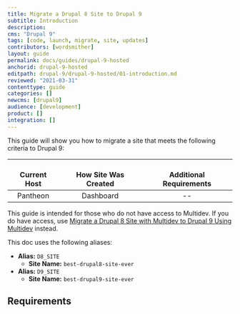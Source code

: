 ```yaml
---
title: Migrate a Drupal 8 Site to Drupal 9
subtitle: Introduction
description:
cms: "Drupal 9"
tags: [code, launch, migrate, site, updates]
contributors: [wordsmither]
layout: guide
permalink: docs/guides/drupal-9-hosted
anchorid: drupal-9-hosted
editpath: drupal-9/drupal-9-hosted/01-introduction.md
reviewed: "2021-03-31"
contenttype: guide
categories: []
newcms: [drupal9]
audience: [development]
product: []
integration: []
---
```


This guide will show you how to migrate a site that meets the following criteria to Drupal 9:

| <i class="fa fa-cloud"></i><br/> Current Host | <i class="fa fa-wrench"></i><br/> How Site Was Created <Popover title="Site Creation" content="What is the method you used to create the site?" /> | <i class="fa fa-exclamation-circle"></i><br/> Additional Requirements <Popover title="Additional Requirements" content="Any other features that must be in place, or that are desired." /> |
|:---------------------------------------------:|:--------------------------------------------------------------------------------------------------------------------------------------------------:|:------------------------------------------------------------------------------------------------------------------------------------------------------------------------------------------:|
|                   Pantheon                    |                                                                     Dashboard                                                                      |                                                                                             --                                                                                             |

<Alert title="Note" type="info" >

This guide is intended for those who do not have access to Multidev.  If you do have access, use [Migrate a Drupal 8 Site with Multidev to Drupal 9 Using Multidev](/guides/drupal-9-hosted-md) instead.

</Alert>

<Partial file="drupal-9/see-landing.md" />

<Partial file="drupal-9/commit-history.md" />

This doc uses the following aliases:

- **Alias:** `D8_SITE`
  - **Site Name:** `best-drupal8-site-ever`
- **Alias:** `D9_SITE`
  - **Site Name:** `best-drupal9-site-ever`

## Requirements

<Partial file="drupal-9/upgrade-site-requirements-new.md" />
